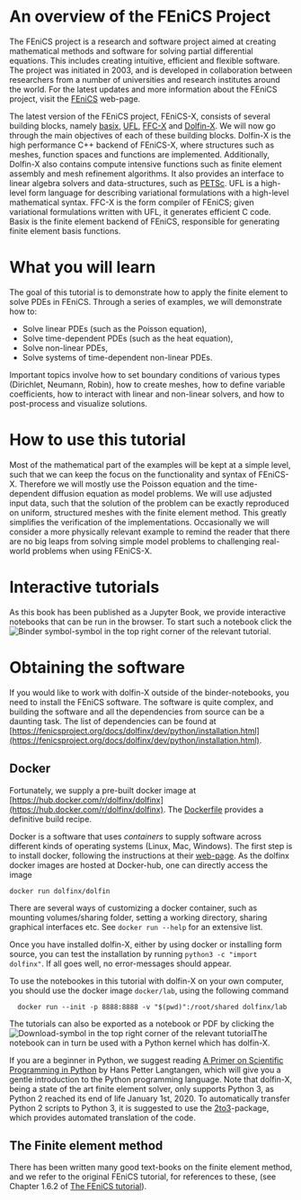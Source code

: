 # An overview of the FEniCS Project

The FEniCS project is a research and software project aimed at creating mathematical methods and software for solving partial differential equations. This includes creating intuitive, efficient and flexible software. The project was initiated in 2003, and is developed in collaboration between researchers from a number of universities and research institutes around the world. For the latest updates and more information about the FEniCS project, visit the [FEniCS](https://fenicsproject.org) web-page.

The latest version of the FEniCS project, FEniCS-X, consists of several building blocks, namely [basix](https://github.com/FEniCS/basix/), [UFL](https://github.com/FEniCS/ufl), [FFC-X](https://github.com/FEniCS/ffcx) and [Dolfin-X](https://github.com/FEniCS/dolfinx). We will now go through the main objectives of each of these building blocks. Dolfin-X is the high performance C++ backend of FEniCS-X, where structures such as meshes, function spaces and functions are implemented.
Additionally, Dolfin-X also contains compute intensive functions such as finite element assembly and mesh refinement algorithms. It also provides an interface to linear algebra solvers and data-structures, such as [PETSc](https://www.mcs.anl.gov/petsc/). UFL is a high-level form language for describing variational formulations with a high-level mathematical syntax. FFC-X is the form compiler of FEniCS; given variational formulations written with UFL, it generates efficient C code. Basix is the finite element backend of FEniCS, responsible for generating finite element basis functions.

# What you will learn

The goal of this tutorial is to demonstrate how to apply the finite element to solve PDEs in FEniCS. Through a series of examples, we will demonstrate how to:

- Solve linear PDEs (such as the Poisson equation),
- Solve time-dependent PDEs (such as the heat equation),
- Solve non-linear PDEs,
- Solve systems of time-dependent non-linear PDEs.

Important topics involve how to set boundary conditions of various types (Dirichlet, Neumann, Robin), how to create meshes, how to define variable coefficients, how to interact with linear and non-linear solvers, and how to post-process and visualize solutions.

# How to use this tutorial

Most of the mathematical part of the examples will be kept at a simple level, such that we can keep the focus on the functionality and syntax of FEniCS-X. Therefore we will mostly use the Poisson equation and the time-dependent diffusion equation as model problems. We will use adjusted input data, such that the solution of the problem can be exactly reproduced on uniform, structured meshes with the finite element method. This greatly simplifies the verification of the implementations.
Occasionally we will consider a more physically relevant example to remind the reader that there are no big leaps from solving simple model problems to challenging real-world problems when using FEniCS-X.

# Interactive tutorials
As this book has been published as a Jupyter Book, we provide interactive notebooks that can be run in the browser. To start such a notebook click the ![Binder symbol](binder.png)-symbol in the top right corner of the relevant tutorial.

# Obtaining the software

If you would like to work with dolfin-X outside of the binder-notebooks, you need to install the FEniCS software. The software is quite complex, and building the software and all the dependencies from source can be a daunting task. The list of dependencies can be found at [https://fenicsproject.org/docs/dolfinx/dev/python/installation.html](https://fenicsproject.org/docs/dolfinx/dev/python/installation.html).

## Docker
Fortunately, we supply a pre-built docker image at [https://hub.docker.com/r/dolfinx/dolfinx](https://hub.docker.com/r/dolfinx/dolfinx).
The [Dockerfile](https://github.com/FEniCS/dolfinx/blob/master/Dockerfile)
provides a definitive build recipe.

Docker is a software that uses *containers* to supply software across different kinds of operating systems (Linux, Mac, Windows). The first step is to install docker, following the instructions at their [web-page](https://docs.docker.com/get-started/).
As the dolfinx docker images are hosted at Docker-hub, one can directly access the image
```
docker run dolfinx/dolfin
```
There are several ways of customizing a docker container, such as mounting volumes/sharing folder, setting a working directory, sharing graphical interfaces etc. See `docker run --help` for an extensive list.

Once you have installed dolfin-X, either by using docker or installing form source, you can test the installation by running `python3 -c "import dolfinx"`. If all goes well, no error-messages should appear.

To use the notebookes in this tutorial with dolfin-X on your own computer, you should use the docker image `docker/lab`, using the following command
```
  docker run --init -p 8888:8888 -v "$(pwd)":/root/shared dolfinx/lab
```
The tutorials can also be exported as a notebook or PDF by clicking the ![Download](save.png)-symbol in the top right corner of the relevant tutorialThe notebook can in turn be used with a Python kernel which has dolfin-X.


If you are a beginner in Python, we suggest reading [A Primer on Scientific Programming in Python](https://link.springer.com/book/10.1007%2F978-3-662-49887-3) by Hans Petter Langtangen, which will give you a gentle introduction to the Python programming language. Note that dolfin-X, being a state of the art finite element solver, only supports Python 3, as Python 2 reached its end of life January 1st, 2020. To automatically transfer Python 2 scripts to Python 3, it is suggested to use the [2to3](https://docs.python.org/3/library/2to3.html)-package, which provides automated translation of the code.


## The Finite element method
There has been written many good text-books on the finite element method, and we refer to the original FEniCS tutorial, for references to these, (see Chapter 1.6.2 of [The FEniCS tutorial](https://www.springer.com/gp/book/9783319524610)).


<!-- {cite}`ufl2014`.
## References
```{bibliography} references_fem.bib
``` -->